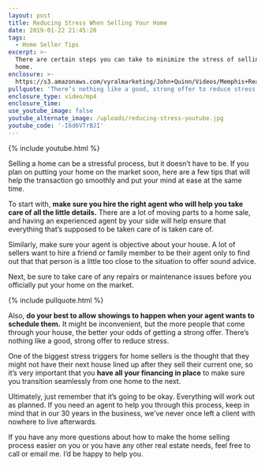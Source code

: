 ```yaml
---
layout: post
title: Reducing Stress When Selling Your Home
date: 2019-01-22 21:45:20
tags:
  - Home Seller Tips
excerpt: >-
  There are certain steps you can take to minimize the stress of selling your
  home.
enclosure: >-
  https://s3.amazonaws.com/vyralmarketing/John+Quinn/Videos/Memphis+Real+Estate-+Reducing+Stress+When+Selling+Your+Home.mp4
pullquote: 'There’s nothing like a good, strong offer to reduce stress.'
enclosure_type: video/mp4
enclosure_time:
use_youtube_image: false
youtube_alternate_image: /uploads/reducing-stress-youtube.jpg
youtube_code: '-I6d6VTrBJI'
---
```


{% include youtube.html %}

Selling a home can be a stressful process, but it doesn’t have to be. If you plan on putting your home on the market soon, here are a few tips that will help the transaction go smoothly and put your mind at ease at the same time.

To start with, **make sure you hire the right agent who will help you take care of all the little details.** There are a lot of moving parts to a home sale, and having an experienced agent by your side will help ensure that everything that’s supposed to be taken care of is taken care of.

Similarly, make sure your agent is objective about your house. A lot of sellers want to hire a friend or family member to be their agent only to find out that that person is a little too close to the situation to offer sound advice.

Next, be sure to take care of any repairs or maintenance issues before you officially put your home on the market. &nbsp;

{% include pullquote.html %}

Also, **do your best to allow showings to happen when your agent wants to schedule them.** It might be inconvenient, but the more people that come through your house, the better your odds of getting a strong offer. There’s nothing like a good, strong offer to reduce stress.

One of the biggest stress triggers for home sellers is the thought that they might not have their next house lined up after they sell their current one, so it’s very important that you **have all your financing in place** to make sure you transition seamlessly from one home to the next.

Ultimately, just remember that it’s going to be okay. Everything will work out as planned. If you need an agent to help you through this process, keep in mind that in our 30 years in the business, we’ve never once left a client with nowhere to live afterwards.

If you have any more questions about how to make the home selling process easier on you or you have any other real estate needs, feel free to call or email me. I’d be happy to help you.